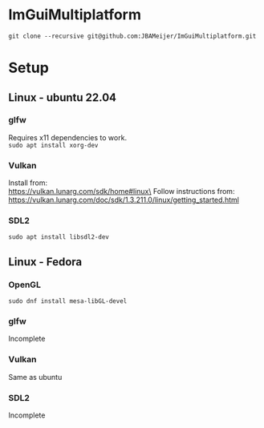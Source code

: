 # ImGuiMultiplatform

`git clone --recursive git@github.com:JBAMeijer/ImGuiMultiplatform.git`

# Setup
## Linux - ubuntu 22.04
### glfw
Requires x11 dependencies to work.\
`sudo apt install xorg-dev`
### Vulkan
Install from:\
https://vulkan.lunarg.com/sdk/home#linux\
Follow instructions from:\
https://vulkan.lunarg.com/doc/sdk/1.3.211.0/linux/getting_started.html
### SDL2
`sudo apt install libsdl2-dev`
## Linux - Fedora
### OpenGL
`sudo dnf install mesa-libGL-devel`
### glfw
Incomplete
### Vulkan
Same as ubuntu
### SDL2
Incomplete
